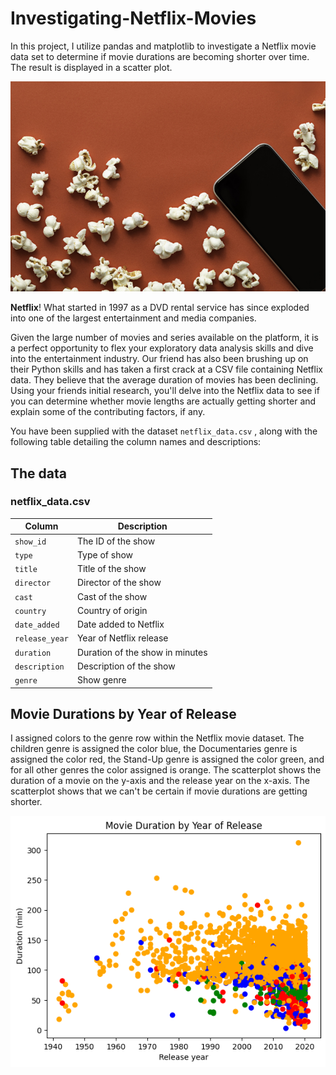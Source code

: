 # Investigating-Netflix-Movies
In this project, I utilize pandas and matplotlib to investigate a Netflix movie data set to determine if movie durations are becoming shorter over time. The result is displayed in a scatter plot.

![Movie popcorn on red background](redpopcorn.jpg)

**Netflix**! What started in 1997 as a DVD rental service has since exploded into one of the largest entertainment and media companies.

Given the large number of movies and series available on the platform, it is a perfect opportunity to flex your exploratory data analysis skills and dive into the entertainment industry. Our friend has also been brushing up on their Python skills and has taken a first crack at a CSV file containing Netflix data. They believe that the average duration of movies has been declining. Using your friends initial research, you'll delve into the Netflix data to see if you can determine whether movie lengths are actually getting shorter and explain some of the contributing factors, if any.

You have been supplied with the dataset `netflix_data.csv` , along with the following table detailing the column names and descriptions:

## The data
### **netflix_data.csv**
| Column | Description |
|--------|-------------|
| `show_id` | The ID of the show |
| `type` | Type of show |
| `title` | Title of the show |
| `director` | Director of the show |
| `cast` | Cast of the show |
| `country` | Country of origin |
| `date_added` | Date added to Netflix |
| `release_year` | Year of Netflix release |
| `duration` | Duration of the show in minutes |
| `description` | Description of the show |
| `genre` | Show genre |

## Movie Durations by Year of Release
I assigned colors to the genre row within the Netflix movie dataset. The children genre is assigned the color blue, the Documentaries genre is assigned the color red, the Stand-Up genre is assigned the color green, and for all other genres the color assigned is orange. The scatterplot shows the duration of a movie on the y-axis and the release year on the x-axis. The scatterplot shows that we can't be certain if movie durations are getting shorter.

![Scatterplot](output.png)
